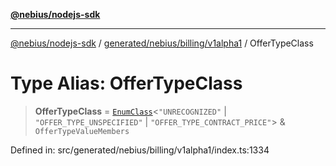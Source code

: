 [**@nebius/nodejs-sdk**](../../../../../README.md)

***

[@nebius/nodejs-sdk](../../../../../README.md) / [generated/nebius/billing/v1alpha1](../README.md) / OfferTypeClass

# Type Alias: OfferTypeClass

> **OfferTypeClass** = [`EnumClass`](../../../../../runtime/protos/enum/type-aliases/EnumClass.md)\<`"UNRECOGNIZED"` \| `"OFFER_TYPE_UNSPECIFIED"` \| `"OFFER_TYPE_CONTRACT_PRICE"`\> & `OfferTypeValueMembers`

Defined in: src/generated/nebius/billing/v1alpha1/index.ts:1334
